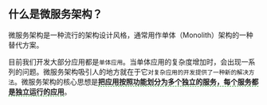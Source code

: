 ## 什么是微服务架构？

微服务架构是一种流行的架构设计风格，通常用作单体（Monolith）架构的一种替代方案。

目前我们开发大部分应用都是`单体应用`。当单体应用的复杂度增加时，会出现一系列的问题。微服务架构吸引人的地方就在于它`对复杂应用的开发提供了一种新的解决方法`。微服务架构的核心思想是<span style="border-bottom:1px dashed green;">**把应用按照功能划分为多个独立的服务，每个服务都是独立运行的应用**</span>。